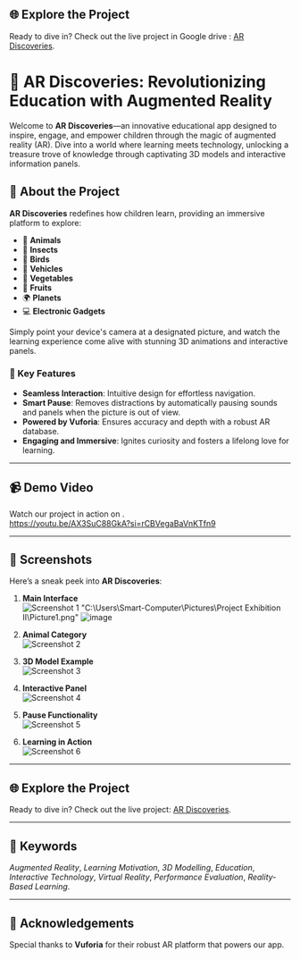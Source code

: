 ## 🌐 Explore the Project  
Ready to dive in? Check out the live project in Google drive : [AR Discoveries](https://drive.google.com/drive/folders/1SJJfcU0lY7iKOy2WdNdwQPdrg6HURBK_?usp=sharing). 

# 🌟 AR Discoveries: Revolutionizing Education with Augmented Reality  

Welcome to **AR Discoveries**—an innovative educational app designed to inspire, engage, and empower children through the magic of augmented reality (AR). Dive into a world where learning meets technology, unlocking a treasure trove of knowledge through captivating 3D models and interactive information panels.  

## 🚀 About the Project  
**AR Discoveries** redefines how children learn, providing an immersive platform to explore:  
- 🐾 **Animals**  
- 🐞 **Insects**  
- 🦅 **Birds**  
- 🚗 **Vehicles**  
- 🥦 **Vegetables**  
- 🍎 **Fruits**  
- 🌍 **Planets**  
- 💻 **Electronic Gadgets**  

Simply point your device's camera at a designated picture, and watch the learning experience come alive with stunning 3D animations and interactive panels.  

### 🔑 Key Features  
- **Seamless Interaction**: Intuitive design for effortless navigation.  
- **Smart Pause**: Removes distractions by automatically pausing sounds and panels when the picture is out of view.  
- **Powered by Vuforia**: Ensures accuracy and depth with a robust AR database.  
- **Engaging and Immersive**: Ignites curiosity and fosters a lifelong love for learning.  

---

## 📹 Demo Video  
Watch our project in action on .  
https://youtu.be/AX3SuC88GkA?si=rCBVegaBaVnKTfn9

---

## 📸 Screenshots  

Here’s a sneak peek into **AR Discoveries**:  
1. **Main Interface**  
![Screenshot 1](https://via.placeholder.com/800x400?text=Main+Interface)
"C:\Users\Smart-Computer\Pictures\Project Exhibition II\Picture1.png"
![image](https://github.com/user-attachments/assets/e844dcc4-5d8a-44e8-a989-6b936d2fd4e0)

3. **Animal Category**  
![Screenshot 2](https://via.placeholder.com/800x400?text=Animal+Category)  
4. **3D Model Example**  
![Screenshot 3](https://via.placeholder.com/800x400?text=3D+Model+Example)  
5. **Interactive Panel**  
![Screenshot 4](https://via.placeholder.com/800x400?text=Interactive+Panel)  
6. **Pause Functionality**  
![Screenshot 5](https://via.placeholder.com/800x400?text=Pause+Functionality)  
7. **Learning in Action**  
![Screenshot 6](https://via.placeholder.com/800x400?text=Learning+in+Action)  

---

## 🌐 Explore the Project  
Ready to dive in? Check out the live project: [AR Discoveries](https://your-project-link.com).  

---

## 📖 Keywords  
*Augmented Reality*, *Learning Motivation*, *3D Modelling*, *Education*, *Interactive Technology*, *Virtual Reality*, *Performance Evaluation*, *Reality-Based Learning*.  

---

## 🤝 Acknowledgements  
Special thanks to **Vuforia** for their robust AR platform that powers our app.  
